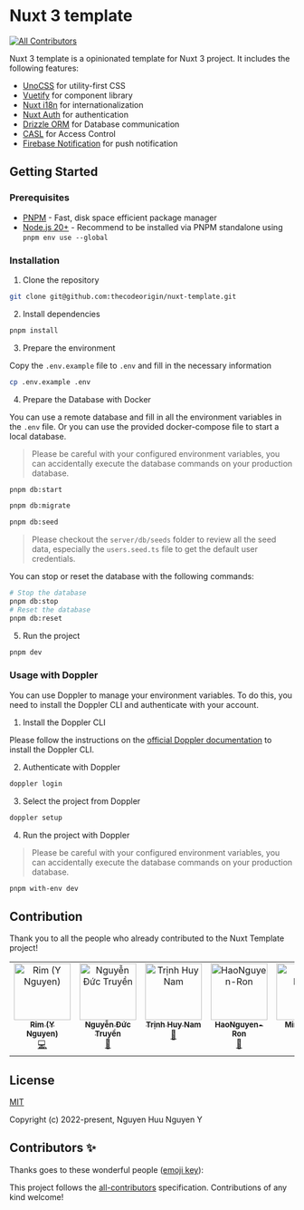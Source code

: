 # Nuxt 3 template
<!-- ALL-CONTRIBUTORS-BADGE:START - Do not remove or modify this section -->
[![All Contributors](https://img.shields.io/badge/all_contributors-5-orange.svg?style=flat-square)](#contributors-)
<!-- ALL-CONTRIBUTORS-BADGE:END -->

Nuxt 3 template is a opinionated template for Nuxt 3 project. It includes the following features:

- [UnoCSS](https://unocss.com) for utility-first CSS
- [Vuetify](https://vuetifyjs.com) for component library
- [Nuxt i18n](https://i18n.nuxtjs.org) for internationalization
- [Nuxt Auth](https://auth.sidebase.io) for authentication
- [Drizzle ORM](https://drizzle.dev) for Database communication
- [CASL](https://casl.js.org) for Access Control
- [Firebase Notification](https://firebase.google.com) for push notification

## Getting Started

### Prerequisites

- [PNPM](https://pnpm.io) - Fast, disk space efficient package manager
- [Node.js 20+](https://nodejs.org) - Recommend to be installed via PNPM standalone using `pnpm env use --global`

### Installation

1. Clone the repository

```bash
git clone git@github.com:thecodeorigin/nuxt-template.git
```

2. Install dependencies

```bash
pnpm install
```

3. Prepare the environment

Copy the `.env.example` file to `.env` and fill in the necessary information

```bash
cp .env.example .env
```

4. Prepare the Database with Docker

You can use a remote database and fill in all the environment variables in the `.env` file. Or you can use the provided docker-compose file to start a local database.

> Please be careful with your configured environment variables, you can accidentally execute the database commands on your production database.

```bash
pnpm db:start

pnpm db:migrate

pnpm db:seed
```

> Please checkout the `server/db/seeds` folder to review all the seed data, especially the `users.seed.ts` file to get the default user credentials.

You can stop or reset the database with the following commands:

```bash
# Stop the database
pnpm db:stop
# Reset the database
pnpm db:reset
```

5. Run the project

```bash
pnpm dev
```

### Usage with Doppler
You can use Doppler to manage your environment variables. To do this, you need to install the Doppler CLI and authenticate with your account.

1. Install the Doppler CLI

Please follow the instructions on the [official Doppler documentation](https://docs.doppler.com/docs/install-cli) to install the Doppler CLI.

2. Authenticate with Doppler

```bash
doppler login
```

3. Select the project from Doppler

```bash
doppler setup
```

4. Run the project with Doppler

> Please be careful with your configured environment variables, you can accidentally execute the database commands on your production database.

```bash
pnpm with-env dev
```

## Contribution

Thank you to all the people who already contributed to the Nuxt Template project!

<!-- ALL-CONTRIBUTORS-LIST:START - Do not remove or modify this section -->
<!-- prettier-ignore-start -->
<!-- markdownlint-disable -->
<table>
  <tbody>
    <tr>
      <td align="center" valign="top" width="14.28%"><a href="http://nguyenhuunguyeny.com"><img src="https://avatars.githubusercontent.com/u/46400321?v=4?s=100" width="100px;" alt="Rim (Y Nguyen)"/><br /><sub><b>Rim (Y Nguyen)</b></sub></a><br /><a href="https://github.com/thecodeorigin/nuxt-template/commits?author=imrim12" title="Code">💻</a></td>
      <td align="center" valign="top" width="14.28%"><a href="https://github.com/NguyenDucTruyen"><img src="https://avatars.githubusercontent.com/u/118962054?v=4?s=100" width="100px;" alt="Nguyễn Đức Truyền"/><br /><sub><b>Nguyễn Đức Truyền</b></sub></a><br /><a href="#maintenance-NguyenDucTruyen" title="Maintenance">🚧</a></td>
      <td align="center" valign="top" width="14.28%"><a href="http://huynamboz.github.io"><img src="https://avatars.githubusercontent.com/u/38585889?v=4?s=100" width="100px;" alt="Trịnh Huy Nam"/><br /><sub><b>Trịnh Huy Nam</b></sub></a><br /><a href="#maintenance-huynamboz" title="Maintenance">🚧</a></td>
      <td align="center" valign="top" width="14.28%"><a href="https://github.com/HaoNguyen-Ron"><img src="https://avatars.githubusercontent.com/u/131354641?v=4?s=100" width="100px;" alt="HaoNguyen-Ron"/><br /><sub><b>HaoNguyen-Ron</b></sub></a><br /><a href="#maintenance-HaoNguyen-Ron" title="Maintenance">🚧</a></td>
      <td align="center" valign="top" width="14.28%"><a href="https://minhcu.github.io/"><img src="https://avatars.githubusercontent.com/u/70119705?v=4?s=100" width="100px;" alt="Minh Dong"/><br /><sub><b>Minh Dong</b></sub></a><br /><a href="#maintenance-minhcu" title="Maintenance">🚧</a></td>
    </tr>
  </tbody>
</table>

<!-- markdownlint-restore -->
<!-- prettier-ignore-end -->

<!-- ALL-CONTRIBUTORS-LIST:END -->

## License

[MIT](https://opensource.org/licenses/MIT)

Copyright (c) 2022-present, Nguyen Huu Nguyen Y

## Contributors ✨

Thanks goes to these wonderful people ([emoji key](https://allcontributors.org/docs/en/emoji-key)):
<!-- ALL-CONTRIBUTORS-LIST:START - Do not remove or modify this section -->
<!-- prettier-ignore-start -->
<!-- markdownlint-disable -->
<!-- markdownlint-restore -->
<!-- prettier-ignore-end -->
<!-- ALL-CONTRIBUTORS-LIST:END -->

<!-- ALL-CONTRIBUTORS-LIST:START - Do not remove or modify this section -->
<!-- prettier-ignore-start -->
<!-- markdownlint-disable -->
<!-- markdownlint-restore -->
<!-- prettier-ignore-end -->
<!-- ALL-CONTRIBUTORS-LIST:END -->

This project follows the [all-contributors](https://github.com/all-contributors/all-contributors) specification. Contributions of any kind welcome!
